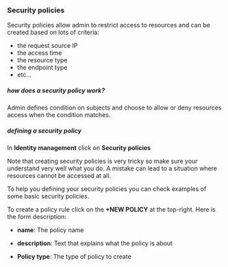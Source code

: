 ### Security policies

Security policies allow admin to restrict access to resources and can be created based on lots of criteria:

* the request source IP
* the access time
* the resource type
* the endpoint type
* etc...

##### how does a security policy work?

Admin defines condition on subjects and choose to allow or deny resources access when the condition matches.

##### defining a security policy


In **Identity management** click on **Security policies**

Note that creating security policies is very tricky so make sure your understand very well what you do. A mistake can lead to a situation where resources cannot be accessed at all.

To help you defining your security policies you can check examples of some basic security policies.

To create a policy rule click on the **+NEW POLICY** at the top-right. Here is the form description:

* **name**: The policy name

* **description**: Text that explains what the policy is about

* **Policy type**: The type of policy to create


